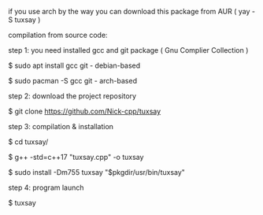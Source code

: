 if you use arch by the way you can download this package from AUR ( yay -S tuxsay )

compilation from source code:

step 1:
you need installed gcc and git package ( Gnu Complier Collection )

$ sudo apt install gcc git - debian-based

$ sudo pacman -S gcc git - arch-based

step 2:
download the project repository

$ git clone https://github.com/Nick-cpp/tuxsay

step 3:
compilation & installation


$ cd tuxsay/

$ g++ -std=c++17 "tuxsay.cpp" -o tuxsay

$ sudo install -Dm755 tuxsay "$pkgdir/usr/bin/tuxsay"

step 4:
program launch

$ tuxsay
